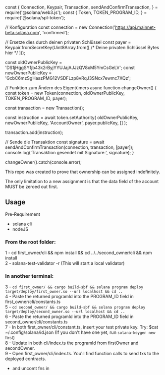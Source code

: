 const {
  Connection,
  Keypair,
  Transaction,
  sendAndConfirmTransaction,
} = require('@solana/web3.js');
const {
  Token,
  TOKEN_PROGRAM_ID,
} = require('@solana/spl-token');

// Konfiguration
const connection = new Connection('https://api.mainnet-beta.solana.com', 'confirmed');

// Ersetze dies durch deinen privaten Schlüssel
const payer = Keypair.fromSecretKey(Uint8Array.from([ 
  /* Deine privaten Schlüssel Bytes hier */ 
]));

const oldOwnerPublicKey = 'DS1jHggSY1jb43k2rByjYYUJajAJJzQV8xM5YmCsGeLV';
const newOwnerPublicKey = 'GcbC6mzSgHaazPMG12VSDFLzp8vRqJ3SNcx7ewmc7XQz';

// Funktion zum Ändern des Eigentümers
async function changeOwner() {
  const token = new Token(connection, oldOwnerPublicKey, TOKEN_PROGRAM_ID, payer);
  
  const transaction = new Transaction();
  
  const instruction = await token.setAuthority(
    oldOwnerPublicKey,
    newOwnerPublicKey,
    'AccountOwner',
    payer.publicKey,
    []
  );

  transaction.add(instruction);

  // Sende die Transaktion
  const signature = await sendAndConfirmTransaction(connection, transaction, [payer]);
  console.log('Transaktion gesendet mit Signature:', signature);
}

changeOwner().catch(console.error);


This repo was created to prove that ownership can be assigned indefinitely.

The only limitation to a new assignment is that the data field of the account MUST be zeroed out first.

## Usage
Pre-Requirement
* solana cli
* nodeJS

### From the root folder:
1 - cd first_owner/cli && npm install && cd ../../second_owner/cli && npm install  
2 - solana-test-validator -r (This will start a local validator)  

### In another terminal:
3 - `cd first_owner/ && cargo build-sbf && solana program deploy target/deploy/first_owner.so --url localhost && cd ..`  
4 - Paste the returned programId into the PROGRAM_ID field in first_owner/cli/constants.ts  
5 - `cd second_owner/ && cargo build-sbf && solana program deploy target/deploy/second_owner.so --url localhost && cd ..`  
6 - Paste the returned programId into the PROGRAM_ID field in second_owner/cli/constants.ts  
7 - In both first_owner/cli/constant.ts, insert your test private key. Try: $cat ~/.config/solana/id.json (If you don't have one yet, run `solana-keygen new` first)  
8 - Update in both cli/index.ts the programId from firstOwner and secondOwner.   
9 - Open first_owner/cli/index.ts. You'll find function calls to send txs to the deployed contracts. 
 -  and uncomt fns in